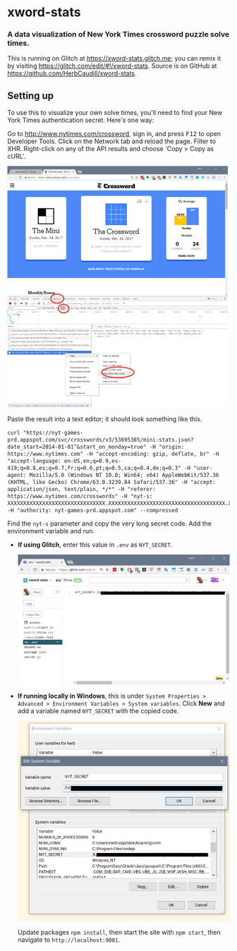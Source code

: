 # xword-stats

### A data visualization of New York Times crossword puzzle solve times.

This is running on Glitch at https://xword-stats.glitch.me; you can remix it by visiting https://glitch.com/edit/#!/xword-stats. Source is on GitHub at https://github.com/HerbCaudill/xword-stats.

## Setting up

To use this to visualize your own solve times, you'll need to find your New York Times authentication secret. Here's one way:

Go to http://www.nytimes.com/crossword, sign in, and press <kbd>F12</kbd> to open Developer Tools. 
Click on the Network tab and reload the page. 
Filter to XHR. Right-click on any of the API results and choose 'Copy > Copy as cURL'.
 
<img src='images/nyt.screenshot.png' width='500'></img>

Paste the result into a text editor; it should look something like this. 

    curl "https://nyt-games-prd.appspot.com/svc/crosswords/v3/53695385/mini-stats.json?date_start=2014-01-01^&start_on_monday=true" -H "origin: https://www.nytimes.com" -H "accept-encoding: gzip, deflate, br" -H "accept-language: en-US,en;q=0.9,es-419;q=0.8,es;q=0.7,fr;q=0.6,pt;q=0.5,ca;q=0.4,de;q=0.3" -H "user-agent: Mozilla/5.0 (Windows NT 10.0; Win64; x64) AppleWebKit/537.36 (KHTML, like Gecko) Chrome/63.0.3239.84 Safari/537.36" -H "accept: application/json, text/plain, */*" -H "referer: https://www.nytimes.com/crosswords" -H "nyt-s: XXXXXXXXXXXXXXXXXXXXXXXXXXXXXXX.XXXXXXXXXXXXXXXXXXXXXXXXXXXXXXXXXXXXX.XXXXXXXXXXXXXXXXXXXXXXXXXX/XXXXXXXXXXXXXXXXXXXXXXXXXX/XXXXX/XXXXXXXXXXXXXXXXXXXXXXXXX.XXXXXXXXXXXXXXX/XXXXXXXXXXXXXXXXXXX./XXXXXXXXXXXXXXXXXXXXXXXXX/XXXXXXX/XXXXXXXXXXXXXXXXXXXXXXX" -H "authority: nyt-games-prd.appspot.com" --compressed

Find the `nyt-s` parameter and copy the very long secret code. 
Add the environment variable and run. 

- **If using Glitch**, enter this value in `.env` as `NYT_SECRET`.

    <img src='images/glitch.png' width='500'></img>

- **If running locally in Windows**, this is under  `System Properties > Advanced > Environment Variables > System variables`. Click **New** and add a variable named `NYT_SECRET` with the copied code.

    <img src='images/env.variables.png' width='500'></img>

    Update packages `npm install`, then start the site with `npm start`, then navigate to `http://localhost:9001`. 